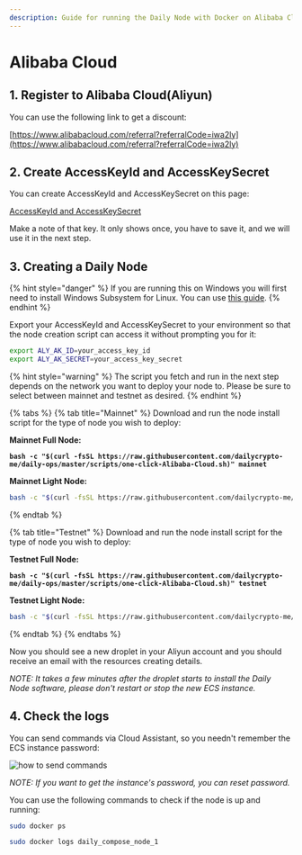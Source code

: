```yaml
---
description: Guide for running the Daily Node with Docker on Alibaba Cloud
---
```


# Alibaba Cloud

## 1. Register to Alibaba Cloud(Aliyun)

You can use the following link to get a discount:

[https://www.alibabacloud.com/referral?referralCode=iwa2ly](https://www.alibabacloud.com/referral?referralCode=iwa2ly)

## 2. Create AccessKeyId and AccessKeySecret

You can create AccessKeyId and AccessKeySecret on this page:

[AccessKeyId and AccessKeySecret](https://usercenter.console.aliyun.com/#/manage/ak)

Make a note of that key. It only shows once, you have to save it, and we will use it in the next step.

## 3. Creating a Daily Node

{% hint style="danger" %}
If you are running this on Windows you will first need to install Windows Subsystem for Linux. You can use [this guide](https://docs.microsoft.com/en-us/windows/wsl/install-win10).
{% endhint %}

Export your AccessKeyId and AccessKeySecret to your environment so that the node creation script can access it without prompting you for it:

```bash
export ALY_AK_ID=your_access_key_id
export ALY_AK_SECRET=your_access_key_secret
```

{% hint style="warning" %}
The script you fetch and run in the next step depends on the network you want to deploy your node to.   Please be sure to select between mainnet and testnet as desired.
{% endhint %}

{% tabs %}
{% tab title="Mainnet" %}
Download and run the node install script for the type of node you wish to deploy:

**Mainnet Full Node:**

<pre class="language-bash"><code class="lang-bash"><strong>bash -c "$(curl -fsSL https://raw.githubusercontent.com/dailycrypto-me/daily-ops/master/scripts/one-click-Alibaba-Cloud.sh)" mainnet
</strong></code></pre>

**Mainnet Light Node:**

```bash
bash -c "$(curl -fsSL https://raw.githubusercontent.com/dailycrypto-me/daily-ops/master/scripts/one-click-Alibaba-Cloud.sh)" mainnet light
```
{% endtab %}

{% tab title="Testnet" %}
Download and run the node install script for the type of node you wish to deploy:

**Testnet Full Node:**

<pre class="language-bash"><code class="lang-bash"><strong>bash -c "$(curl -fsSL https://raw.githubusercontent.com/dailycrypto-me/daily-ops/master/scripts/one-click-Alibaba-Cloud.sh)" testnet
</strong></code></pre>

**Testnet Light Node:**

```bash
bash -c "$(curl -fsSL https://raw.githubusercontent.com/dailycrypto-me/daily-ops/master/scripts/one-click-Alibaba-Cloud.sh)" testnet light
```
{% endtab %}
{% endtabs %}

Now you should see a new droplet in your Aliyun account and you should receive an email with the resources creating details.

_NOTE: It takes a few minutes after the droplet starts to install the Daily Node software, please don't restart or stop the new ECS instance._

## 4. Check the logs

You can send commands via Cloud Assistant, so you needn't remember the ECS instance password:

![how to send commands](../../.gitbook/assets/alibaba\_cloud\_connect\_with\_assistant.png)

_NOTE: If you want to get the instance's password, you can reset password._

You can use the following commands to check if the node is up and running:

```bash
sudo docker ps

sudo docker logs daily_compose_node_1
```
